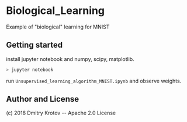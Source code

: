 # Biological_Learning
Example of "biological" learning for MNIST

## Getting started

install jupyter notebook and numpy, scipy, matplotlib.

```bash
> jupyter notebook
```
run `Unsupervised_learning_algorithm_MNIST.ipynb` and observe weights.

## Author and License
(c) 2018 Dmitry Krotov
-- Apache 2.0 License

